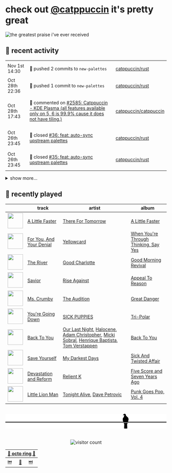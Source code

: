 # check out [@catppuccin](https://github.com/catppuccin) it's pretty great

![the greatest praise i've ever received](https://github.com/user-attachments/assets/ad888e4f-7a22-4eac-85a7-744eacd8eb46)

## 📅 recent activity

<!-- SCRIPT:REPLACE:GITHUB -->
<table>
<tbody>
<tr>
<td><span title='2024-11-01T14:30:56+00:00'>Nov 1st 14:30</span></td>
<td>

🚢 pushed 2 commits to `new-palettes`

</td>
<td>

[catppuccin/rust](https://github.com/catppuccin/rust)

</td>
</tr>
<tr>
<td><span title='2024-10-28T22:36:41+00:00'>Oct 28th 22:36</span></td>
<td>

🚢 pushed 1 commit to `new-palettes`

</td>
<td>

[catppuccin/rust](https://github.com/catppuccin/rust)

</td>
</tr>
<tr>
<td><span title='2024-10-28T17:43:23+00:00'>Oct 28th 17:43</span></td>
<td>

💬 commented on [#2585: Catppuccin - KDE Plasma (all features available only on 5, 6 is 99.9% cause it does not have tiling.)](https://github.com/catppuccin/catppuccin/issues/2585)

</td>
<td>

[catppuccin/catppuccin](https://github.com/catppuccin/catppuccin)

</td>
</tr>
<tr>
<td><span title='2024-10-26T23:45:54+00:00'>Oct 26th 23:45</span></td>
<td>

🎉 closed [#36: feat: auto-sync upstream palettes](https://github.com/catppuccin/rust/pull/36)

</td>
<td>

[catppuccin/rust](https://github.com/catppuccin/rust)

</td>
</tr>
<tr>
<td><span title='2024-10-26T23:45:54+00:00'>Oct 26th 23:45</span></td>
<td>

🎉 closed [#35: feat: auto-sync upstream palettes](https://github.com/catppuccin/rust/pull/35)

</td>
<td>

[catppuccin/rust](https://github.com/catppuccin/rust)

</td>
</tr>
</tbody>
</table>

<details>
<summary>show more...</summary>
<table>
<tbody>
<tr>
<td><span title='2024-10-26T23:45:53+00:00'>Oct 26th 23:45</span></td>
<td>

🎉 closed [#33: feat: auto-sync upstream palettes](https://github.com/catppuccin/rust/pull/33)

</td>
<td>

[catppuccin/rust](https://github.com/catppuccin/rust)

</td>
</tr>
<tr>
<td><span title='2024-10-26T23:45:38+00:00'>Oct 26th 23:45</span></td>
<td>

🚢 pushed 1 commit to `main`

</td>
<td>

[catppuccin/rust](https://github.com/catppuccin/rust)

</td>
</tr>
<tr>
<td><span title='2024-10-26T23:45:37+00:00'>Oct 26th 23:45</span></td>
<td>

🎉 closed [#37: ci(palette): only run on `main` branch](https://github.com/catppuccin/rust/pull/37)

</td>
<td>

[catppuccin/rust](https://github.com/catppuccin/rust)

</td>
</tr>
<tr>
<td><span title='2024-10-26T22:21:07+00:00'>Oct 26th 22:21</span></td>
<td>

🔍 reviewed [#98: feat: add ANSI colours](https://github.com/catppuccin/palette/pull/98)

</td>
<td>

[catppuccin/palette](https://github.com/catppuccin/palette)

</td>
</tr>
<tr>
<td><span title='2024-10-26T15:09:54+00:00'>Oct 26th 15:09</span></td>
<td>

💬 commented on [#37: White text on yellow background is not visible](https://github.com/catppuccin/python/issues/37)

</td>
<td>

[catppuccin/python](https://github.com/catppuccin/python)

</td>
</tr>
<tr>
<td><span title='2024-10-26T09:51:12+00:00'>Oct 26th 09:51</span></td>
<td>

💬 commented on [#93: matplotlib invalid package style](https://github.com/catppuccin/python/issues/93)

</td>
<td>

[catppuccin/python](https://github.com/catppuccin/python)

</td>
</tr>
<tr>
<td><span title='2024-10-26T09:41:01+00:00'>Oct 26th 09:41</span></td>
<td>

💬 commented on [#37: White text on yellow background is not visible](https://github.com/catppuccin/python/issues/37)

</td>
<td>

[catppuccin/python](https://github.com/catppuccin/python)

</td>
</tr>
<tr>
<td><span title='2024-10-26T08:55:48+00:00'>Oct 26th 08:55</span></td>
<td>

💬 commented on [#37: White text on yellow background is not visible](https://github.com/catppuccin/python/issues/37)

</td>
<td>

[catppuccin/python](https://github.com/catppuccin/python)

</td>
</tr>
<tr>
<td><span title='2024-10-25T17:20:40+00:00'>Oct 25th 17:20</span></td>
<td>

💬 commented on [#93: matplotlib invalid package style](https://github.com/catppuccin/python/issues/93)

</td>
<td>

[catppuccin/python](https://github.com/catppuccin/python)

</td>
</tr>
<tr>
<td><span title='2024-10-25T08:50:11+00:00'>Oct 25th 08:50</span></td>
<td>

💬 commented on [#2579: chore(maintainers): tmux move `vdbe` to past-maintainers](https://github.com/catppuccin/catppuccin/pull/2579)

</td>
<td>

[catppuccin/catppuccin](https://github.com/catppuccin/catppuccin)

</td>
</tr>
<tr>
<td><span title='2024-10-25T08:28:18+00:00'>Oct 25th 08:28</span></td>
<td>

💬 commented on [#93: matplotlib invalid package style](https://github.com/catppuccin/python/issues/93)

</td>
<td>

[catppuccin/python](https://github.com/catppuccin/python)

</td>
</tr>
<tr>
<td><span title='2024-10-20T10:38:21+00:00'>Oct 20th 10:38</span></td>
<td>

⭐ starred a repository

</td>
<td>

[doitsujin/dxvk](https://github.com/doitsujin/dxvk)

</td>
</tr>
<tr>
<td><span title='2024-10-20T10:14:59+00:00'>Oct 20th 10:14</span></td>
<td>

🚀 opened [#18: feat: add flashcard quiz byte](https://github.com/coreyja/crowd-source-bytes/pull/18)

</td>
<td>

[coreyja/crowd-source-bytes](https://github.com/coreyja/crowd-source-bytes)

</td>
</tr>
<tr>
<td><span title='2024-10-17T11:56:26+00:00'>Oct 17th 11:56</span></td>
<td>

💬 commented on [#55: Add aliases for ANSI/terminal colors](https://github.com/catppuccin/whiskers/issues/55)

</td>
<td>

[catppuccin/whiskers](https://github.com/catppuccin/whiskers)

</td>
</tr>
<tr>
<td><span title='2024-10-12T10:18:20+00:00'>Oct 12th 10:18</span></td>
<td>

🚢 pushed 1 commit to `main`

</td>
<td>

[backwardspy/dots](https://github.com/backwardspy/dots)

</td>
</tr>
<tr>
<td><span title='2024-10-12T10:16:01+00:00'>Oct 12th 10:16</span></td>
<td>

🚢 pushed 1 commit to `main`

</td>
<td>

[backwardspy/dots](https://github.com/backwardspy/dots)

</td>
</tr>
<tr>
<td><span title='2024-10-12T10:12:21+00:00'>Oct 12th 10:12</span></td>
<td>

🚢 pushed 1 commit to `main`

</td>
<td>

[backwardspy/dots](https://github.com/backwardspy/dots)

</td>
</tr>
</tbody>
</table>
</details>
<!-- SCRIPT:REPLACE:GITHUB -->

## 🎵 recently played

<!-- SCRIPT:REPLACE:SPOTIFY -->
| | track | artist | album |
| - | - | - | - |
| <img src="https://i.scdn.co/image/ab67616d000048514e4c1b9ccbdc7e62b573073c" width="48" height="48"> | [A Little Faster](https://open.spotify.com/track/0YwqJeTUyviMJw70jRt9ET) | [There For Tomorrow](https://open.spotify.com/artist/0lYXa6aa87Tz8Jzv1nW4HM) | [A Little Faster](https://open.spotify.com/track/0YwqJeTUyviMJw70jRt9ET) |
| <img src="https://i.scdn.co/image/ab67616d00004851283177f0bb90830a72303227" width="48" height="48"> | [For You, And Your Denial](https://open.spotify.com/track/79t5XYhIMyZPOVyKVSJxM2) | [Yellowcard](https://open.spotify.com/artist/3zxKH0qp3nBCuPZCZT5Vaf) | [When You're Through Thinking, Say Yes](https://open.spotify.com/track/79t5XYhIMyZPOVyKVSJxM2) |
| <img src="https://i.scdn.co/image/ab67616d00004851cbb5aebf323058ff06224338" width="48" height="48"> | [The River](https://open.spotify.com/track/1eylM8qwVdD1AXDy3vjSgT) | [Good Charlotte](https://open.spotify.com/artist/5aYyPjAsLj7UzANzdupwnS) | [Good Morning Revival](https://open.spotify.com/track/1eylM8qwVdD1AXDy3vjSgT) |
| <img src="https://i.scdn.co/image/ab67616d00004851eaa10fffa60de320846c28be" width="48" height="48"> | [Savior](https://open.spotify.com/track/1vcxF91pWs9uNwDROuiCPB) | [Rise Against](https://open.spotify.com/artist/6Wr3hh341P84m3EI8qdn9O) | [Appeal To Reason](https://open.spotify.com/track/1vcxF91pWs9uNwDROuiCPB) |
| <img src="https://i.scdn.co/image/ab67616d00004851bec451fd00e8f788ff67e6b6" width="48" height="48"> | [Ms. Crumby](https://open.spotify.com/track/2rK5tV7bKl1AIlQrkToxcd) | [The Audition](https://open.spotify.com/artist/7EE9Xq8yiJyO5FIVho6ibI) | [Great Danger](https://open.spotify.com/track/2rK5tV7bKl1AIlQrkToxcd) |
| <img src="https://i.scdn.co/image/ab67616d0000485141ef5c9090832fe69503b1fd" width="48" height="48"> | [You're Going Down](https://open.spotify.com/track/3PgAALbop8jxkXSZPyd0ct) | [SICK PUPPIES](https://open.spotify.com/artist/7qAcXJgt1PWnxwUgxMdyuk) | [Tri-Polar](https://open.spotify.com/track/3PgAALbop8jxkXSZPyd0ct) |
| <img src="https://i.scdn.co/image/ab67616d000048510317c9c849180ba99c600491" width="48" height="48"> | [Back To You](https://open.spotify.com/track/5cA5uzhbAQ3P8ZRnyeCnGV) | [Our Last Night](https://open.spotify.com/artist/00YTqRClk82aMchQQpYMd5), [Halocene](https://open.spotify.com/artist/1S4xN9nvW5vlFoRBisdxUL), [Adam Christopher](https://open.spotify.com/artist/22QkuOmdRnasuuVgUjhrVw), [Micki Sobral](https://open.spotify.com/artist/4uCjcfjmj0x612hXzUOzcE), [Henrique Baptista](https://open.spotify.com/artist/3r68W4hVfVDExynh5SZndg), [Tom Verstappen](https://open.spotify.com/artist/5zm9EEu3tRT0dH3qP3D3bY) | [Back To You](https://open.spotify.com/track/5cA5uzhbAQ3P8ZRnyeCnGV) |
| <img src="https://i.scdn.co/image/ab67616d00004851c2c6e57c0258429a357d918c" width="48" height="48"> | [Save Yourself](https://open.spotify.com/track/1DfZNodlMJlst0NmzmvdEg) | [My Darkest Days](https://open.spotify.com/artist/64g59lHsc4g2jMFokrKDGW) | [Sick And Twisted Affair](https://open.spotify.com/track/1DfZNodlMJlst0NmzmvdEg) |
| <img src="https://i.scdn.co/image/ab67616d00004851d60b659cea50abb78d0cb459" width="48" height="48"> | [Devastation and Reform](https://open.spotify.com/track/4LPcHTzgzEYxsEmh1KEPWJ) | [Relient K](https://open.spotify.com/artist/3nJWBJvK7uGvfp4iZh9CkN) | [Five Score and Seven Years Ago](https://open.spotify.com/track/4LPcHTzgzEYxsEmh1KEPWJ) |
| <img src="https://i.scdn.co/image/ab67616d000048514978eed9f147170024b9a65b" width="48" height="48"> | [Little Lion Man](https://open.spotify.com/track/6oyJip5XQHRqcsy6hOTqw3) | [Tonight Alive](https://open.spotify.com/artist/5pjCYG6hPLBO3y4swxu3dh), [Dave Petrovic](https://open.spotify.com/artist/3jqy0lRa0e09KPyUhMELsC) | [Punk Goes Pop, Vol. 4](https://open.spotify.com/track/6oyJip5XQHRqcsy6hOTqw3) |

<!-- SCRIPT:REPLACE:SPOTIFY -->

<br>

<div align="center">

<picture>
    <source media="(prefers-color-scheme: light)" srcset="assets/pigeon-light.svg">
    <source media="(prefers-color-scheme: dark)" srcset="assets/pigeon-dark.svg">
    <img alt="pigeon sitting on a wire" src="assets/pigeon-light.svg">
</picture>

<br>
<br>

![visitor count](https://profile-counter.glitch.me/backwardspy/count.svg)

<table>
    <thead>
        <th colspan="3"><a href="https://octo-ring.com">🐙 octo ring 🐙</a></th>
    </thead>
    <tbody>
        <td><a href="https://octo-ring.com/p/backwardspy/prev">⏮️</a></td>
        <td><a href="https://octo-ring.com/p/backwardspy/random">🔀</a></td>
        <td><a href="https://octo-ring.com/p/backwardspy/next">⏭️</a></td>
    </tbody>
</table>

</div>
